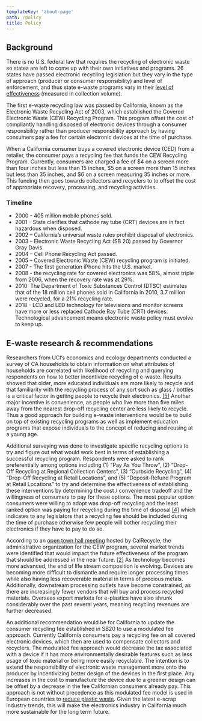 ```yaml
---
templateKey: 'about-page'
path: /policy
title: Policy
---
```


## Background

There is no U.S. federal law that requires the recycling of electronic waste so states are left to come up with their own initiatives and programs.  26 states have passed electronic recycling legislation but they vary in the type of approach (producer or consumer responsibility) and level of enforcement, and thus state e-waste programs vary in their [level of effectiveness](http://www.electronicstakeback.com/wp-content/uploads/Lessons-Learned-from-State-E-waste-laws.pdf) (measured in collection volume).

The first e-waste recycling law was passed by California, known as the Electronic Waste Recycling Act of 2003, which established the Covered Electronic Waste (CEW) Recycling Program.  This program offset the cost of compliantly handling disposed of electronic devices through a consumer responsbility rather than producer responsbility approach by having consumers pay a fee for certain electronic devices at the time of purchase.

When a California consumer buys a covered electronic device (CED) from a retailer, the consumer pays a recycling fee that funds the CEW Recycling Program. Currently, consumers are charged a fee of $4 on a screen more than four inches but less than 15 inches, $5 on a screen more than 15 inches but less than 35 inches, and $6 on a screen measuring 35 inches or more.  This funding then goes towards collectors and recyclers to to offset the cost of appropriate recovery, processing, and recycling activities.  

### Timeline

- 2000 - 405 million mobile phones sold. 
- 2001 – State clarifies that cathode ray tube (CRT) devices are in fact hazardous when disposed.
- 2002 – California’s universal waste rules prohibit disposal of electronics. 
- 2003 – Electronic Waste Recycling Act (SB 20) passed by Governor Gray Davis.
- 2004 – Cell Phone Recycling Act passed.
- 2005 – Covered Electronic Waste (CEW) recycling program is initiated. 
- 2007 - The first generation iPhone hits the U.S. market.
- 2008 - the recycling rate for covered electronics was 58%, almost triple from 2006, when the recovery rate was at 29%.
- 2010: The Department of Toxic Substances Control (DTSC) estimates that of the 18 million cell phones sold in California in 2010, 3.7 million were recycled, for a 21% recycling rate. 
- 2018 - LCD and LED technology for televisions and monitor screens have more or less replaced Cathode Ray Tube (CRT) devices.  Technological advancement means electronic waste policy must evolve to keep up.

## E-waste research & recommendations

Researchers from UCI’s economics and ecology departments conducted a survey of CA households to obtain information on what attributes of households are correlated with likelihood of recycling and querying respondents on how to better incentivize recycling of e-waste. Results showed that older, more educated individuals are more likely to recycle and that familiarity with the recycling process of any sort such as glass / bottles is a critical factor in getting people to recycle their electronics.  [[5]](/bibliography) Another major incentive is convenience, as people who live more than five miles away from the nearest drop-off recycling center are less likely to recycle.  Thus a good approach for building e-waste interventions would be to build on top of existing recycling programs as well as implement education programs that expose individuals to the concept of reducing and reusing at a young age. 

Additional surveying was done to investigate specific recycling options to try and figure out what would work best in terms of establishing a successful recycling program. Respondents were asked to rank preferentially among options including (1) “Pay As You Throw”, (2) “Drop-Off Recycling at Regional Collection Centers”, (3) “Curbside Recycling”, (4) “Drop-Off Recycling at Retail Locations”, and (5) “Deposit-Refund Program at Retail Locations” to try and determine the effectiveness of establishing these interventions by determining the cost / convenience tradeoff and the willingness of consumers to pay for these options.  The most popular option consumers were willing to adopt was drop-off recycling and the least ranked option was paying for recycling during the time of disposal [[4]](/bibliography) which indicates to any legislators that a recycling fee should be included during the time of purchase otherwise few people will bother recycling their electronics if they have to pay to do so.

According to an [open town hall meeting](https://www.youtube.com/watch?v=MGZTH-xLgIE) hosted by CalRecycle, the administrative organization for the CEW program, several market trends were identified that would impact the future effectiveness of the program that should be addressed in the near future. [[2]](/bibliography) As technology becomes more advanced, the end of life stream composition is evolving.  Devices are becoming more difficult to dismantle and require longer processing times while also having less recoverable material in terms of precious metals.  Additionally, downstream processing outlets have become constrained, as there are increasingly fewer vendors that will buy and process recycled materials.  Overseas export markets for e-plastics have also shrunk considerably over the past several years, meaning recycling revenues are further decreased.  

An additional recommendation would be for California to update the consumer recycling fee established in SB20 to use a modulated fee approach.  Currently California consumers pay a recycling fee on all covered electronic devices, which then are used to compensate collectors and recyclers.  The modulated fee approach would decrease the tax associated with a device if it has more environmentally desirable features such as less usage of toxic material or being more easily recyclable.  The intention is to extend the responsibility of electronic waste management more onto the producer by incentivizing better design of the devices in the first place.  Any increases in the cost to manufacture the device due to a greener design can be offset by a decrease in the fee Californian consumers already pay.   This approach is not without precedence as this modulated fee model is used in European countries to [reduce plastic waste](https://ec.europa.eu/environment/circular-economy/pdf/plastics-strategy-brochure.pdf).  Given the latest e-scrap industry trends, this will make the electronics industry in California much more sustainable for the long term future. 
